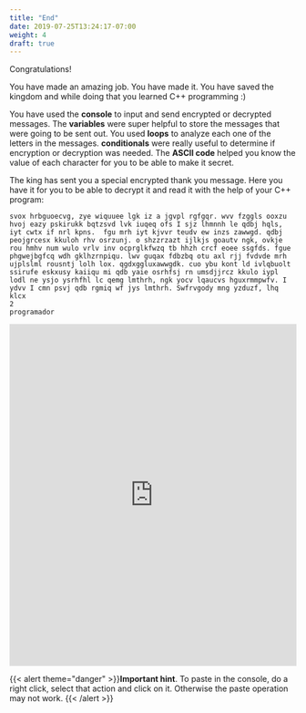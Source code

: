```yaml
---
title: "End"
date: 2019-07-25T13:24:17-07:00
weight: 4
draft: true
---
```


Congratulations!

You have made an amazing job.  You have made it.  You have saved the kingdom and while doing that you learned C++ programming :)

You have used the **console** to input and send encrypted or decrypted messages.
The **variables** were super helpful to store the messages that were going to be sent out.
You used **loops** to analyze each one of the letters in the messages.
**conditionals** were really useful to determine if encryption or decryption was needed.
The **ASCII code** helped you know the value of each character for you to be able to make it secret. 

The king has sent you a special encrypted thank you message.  Here you have it for you to be able to decrypt it and read it with the help of your C++ program:
```
svox hrbguoecvg, zye wiquuee lgk iz a jgvpl rgfgqr. wvv fzggls ooxzu hvoj eazy pskirukk bqtzsvd lvk iuqeq ofs I sjz lhmnnh le qdbj hqls, iyt cwtx if nrl kpns.  fgu mrh iyt kjvvr teudv ew inzs zawwgd. qdbj peojgrcesx kkuloh rhv osrzunj. o shzzrzazt ijlkjs goautv ngk, ovkje rou hmhv num wulo vrlv inv ocprglkfwzq tb hhzh crcf eoee ssgfds. fgue phgwejbgfcq wdh gklhzrnpiqu. lwv guqax fdbzbq otu axl rjj fvdvde mrh ujplslml rousntj lolh lox. qgdxggluxawwgdk. cuo ybu kont ld ivlqbuolt ssirufe eskxusy kaiiqu mi qdb yaie osrhfsj rn umsdjjrcz kkulo iypl lodl ne ysjo ysrhfhl lc qemg lmthrh, ngk yocv lqaucvs hguxrmmpwfv. I ydvv I cmn psvj qdb rgmiq wf jys lmthrh. Swfrvgody mng yzduzf, lhq klcx
2
programador
```


<iframe height="600px" width="100%" src="https://replit.com/@nuevofoundation/actividad-8?lite=true#main.cpp" scrolling="no" frameborder="no" allowtransparency="true" allowfullscreen="true" sandbox="allow-forms allow-pointer-lock allow-popups allow-same-origin allow-scripts allow-modals"></iframe>

{{< alert theme="danger" >}}**Important hint**. To paste in the console, do a right click, select that action and click on it. Otherwise the paste operation may not work. {{< /alert >}}
